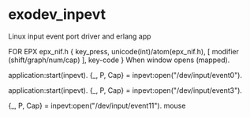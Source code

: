 exodev_inpevt
=============

Linux input event port driver and erlang app

FOR EPX
epx_nif.h
{ key_press, unicode(int)/atom(epx_nif.h), [ modifier (shift/graph/num/cap) ], key-code }
When window opens (mapped).

application:start(inpevt).
{_, P, Cap} = inpevt:open("/dev/input/event0").

application:start(inpevt).
{_, P, Cap} = inpevt:open("/dev/input/event3").

{_, P, Cap} = inpevt:open("/dev/input/event11"). mouse
